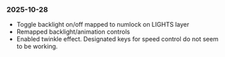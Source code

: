 ### 2025-10-28
- Toggle backlight on/off mapped to numlock on LIGHTS layer
- Remapped backlight/animation controls
- Enabled twinkle effect. Designated keys for speed control do not seem to be working.
